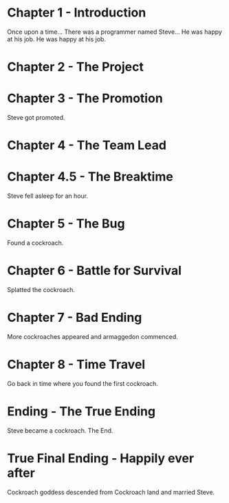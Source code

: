 # Chapter 1 - Introduction
Once upon a time...
There was a programmer named Steve...
He was happy at his job.
He was happy at his job.
# Chapter 2 - The Project
# Chapter 3 - The Promotion
Steve got promoted.
# Chapter 4 - The Team Lead
# Chapter 4.5 - The Breaktime
Steve fell asleep for an hour.
# Chapter 5 - The Bug
Found a cockroach.
# Chapter 6 - Battle for Survival
Splatted the cockroach.
# Chapter 7 - Bad Ending
More cockroaches appeared and armaggedon commenced.
# Chapter 8 - Time Travel
Go back in time where you found the first cockroach.
# Ending - The True Ending
Steve became a cockroach. The End.
# True Final Ending - Happily ever after
Cockroach goddess descended from Cockroach land and married Steve.